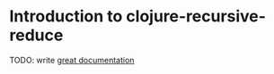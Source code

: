 # Introduction to clojure-recursive-reduce

TODO: write [great documentation](http://jacobian.org/writing/what-to-write/)
